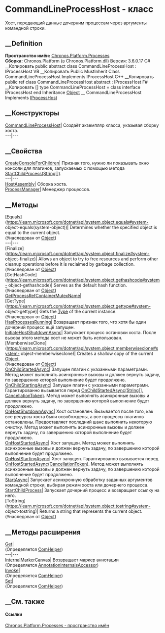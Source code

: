 # CommandLineProcessHost - класс
Хост, передающий данные дочерним процессам через аргументы командной строки.
## __Definition
 **Пространство имён:**
[Chronos.Platform.Processes](N_Chronos_Platform_Processes.htm)  
 **Сборка:** Chronos.Platform (в Chronos.Platform.dll) Версия: 3.6.0.17
C# __Копировать
     public abstract class CommandLineProcessHost : IProcessHost
VB __Копировать
     Public MustInherit Class CommandLineProcessHost
    	Implements IProcessHost
C++ __Копировать
     public ref class CommandLineProcessHost abstract : IProcessHost
F# __Копировать
     [<AbstractClassAttribute>]
    type CommandLineProcessHost = 
        class
            interface IProcessHost
        end
Inheritance
    [Object](https://learn.microsoft.com/dotnet/api/system.object) __ CommandLineProcessHost
Implements
    [IProcessHost](T_Chronos_Platform_Processes_IProcessHost.htm)
##  __Конструкторы
[CommandLineProcessHost](M_Chronos_Platform_Processes_CommandLineProcessHost__ctor.htm)|
Создаёт экземпляр класса, указывая сборку хоста.  
---|---  
## __Свойства
[CreateConsoleForChildren](P_Chronos_Platform_Processes_CommandLineProcessHost_CreateConsoleForChildren.htm)|
Признак того, нужно ли показывать окно консоли для плагинов, запускаемых с
помощью метода
[StartChildProcess(String[])](M_Chronos_Platform_Processes_CommandLineProcessHost_StartChildProcess.htm).  
---|---  
[HostAssembly](P_Chronos_Platform_Processes_CommandLineProcessHost_HostAssembly.htm)|
Сборка хоста.  
[ProcessManager](P_Chronos_Platform_Processes_CommandLineProcessHost_ProcessManager.htm)|
Менеджер процессов.  
## __Методы
[Equals](https://learn.microsoft.com/dotnet/api/system.object.equals#system-
object-equals\(system-object\))| Determines whether the specified object is
equal to the current object.  
(Унаследован от
[Object](https://learn.microsoft.com/dotnet/api/system.object))  
---|---  
[Finalize](https://learn.microsoft.com/dotnet/api/system.object.finalize#system-
object-finalize)| Allows an object to try to free resources and perform other
cleanup operations before it is reclaimed by garbage collection.  
(Унаследован от
[Object](https://learn.microsoft.com/dotnet/api/system.object))  
[GetHashCode](https://learn.microsoft.com/dotnet/api/system.object.gethashcode#system-
object-gethashcode)| Serves as the default hash function.  
(Унаследован от
[Object](https://learn.microsoft.com/dotnet/api/system.object))  
[GetProcessRefContainerMutexName](M_Chronos_Platform_Processes_CommandLineProcessHost_GetProcessRefContainerMutexName.htm)|  
[GetType](https://learn.microsoft.com/dotnet/api/system.object.gettype#system-
object-gettype)| Gets the
[Type](https://learn.microsoft.com/dotnet/api/system.type) of the current
instance.  
(Унаследован от
[Object](https://learn.microsoft.com/dotnet/api/system.object))  
[HasProcessesRunning](M_Chronos_Platform_Processes_CommandLineProcessHost_HasProcessesRunning.htm)|
Возвращает признак того, что хотя бы один дочерний процесс ещё запущен.  
[InitiateHostShutdownAsync](M_Chronos_Platform_Processes_CommandLineProcessHost_InitiateHostShutdownAsync.htm)|
Запускает процесс остановки хоста. После вызова этого метода хост не может
быть использован.  
[MemberwiseClone](https://learn.microsoft.com/dotnet/api/system.object.memberwiseclone#system-
object-memberwiseclone)| Creates a shallow copy of the current
[Object](https://learn.microsoft.com/dotnet/api/system.object).  
(Унаследован от
[Object](https://learn.microsoft.com/dotnet/api/system.object))  
[OnChildStartedAsync](M_Chronos_Platform_Processes_CommandLineProcessHost_OnChildStartedAsync.htm)|
Запущен плагин с указанными параметрами. Метод может выполнять асинхронные
вызовы и должен вернуть задачу, по завершению которой выполнение будет
продолжено.  
[OnChildStartingAsync](M_Chronos_Platform_Processes_CommandLineProcessHost_OnChildStartingAsync.htm)|
Запущен плагин с указанными параметрами. Гарантированно вызывается перед
[OnChildStartedAsync(String[],
CancellationToken)](M_Chronos_Platform_Processes_CommandLineProcessHost_OnChildStartedAsync.htm).
Метод может выполнять асинхронные вызовы и должен вернуть задачу, по
завершению которой выполнение будет продолжено.  
[OnHostShutdownAsync](M_Chronos_Platform_Processes_CommandLineProcessHost_OnHostShutdownAsync.htm)|
Хост остановлен. Вызывается после того, как все ресурсы хоста были
освобождены, а все процессы плагинов остановлены. Предоставляет последний шанс
выполнить некоторую очистку. Метод может выполнять асинхронные вызовы и должен
вернуть задачу, по завершению которой выполнение будет продолжено.  
[OnHostStartedAsync](M_Chronos_Platform_Processes_CommandLineProcessHost_OnHostStartedAsync.htm)|
Хост запущен. Метод может выполнять асинхронные вызовы и должен вернуть
задачу, по завершению которой выполнение будет продолжено.  
[OnHostStartingAsync](M_Chronos_Platform_Processes_CommandLineProcessHost_OnHostStartingAsync.htm)|
Хост запущен. Гарантированно вызывается перед
[OnHostStartedAsync(CancellationToken)](M_Chronos_Platform_Processes_CommandLineProcessHost_OnHostStartedAsync.htm).
Метод может выполнять асинхронные вызовы и должен вернуть задачу, по
завершению которой выполнение будет продолжено.  
[StartAsync](M_Chronos_Platform_Processes_CommandLineProcessHost_StartAsync.htm)|
Запускает асинхронную обработку заданных аргументов командной строки, выбирая
режим хоста или дочернего процесса.  
[StartChildProcess](M_Chronos_Platform_Processes_CommandLineProcessHost_StartChildProcess.htm)|
Запускает дочерний процесс и возвращает ссылку на него.  
[ToString](https://learn.microsoft.com/dotnet/api/system.object.tostring#system-
object-tostring)| Returns a string that represents the current object.  
(Унаследован от
[Object](https://learn.microsoft.com/dotnet/api/system.object))  
##  __Методы расширения
[Get](M_Tessa_Extensions_Default_Client_EDS_ComHelper_Get.htm)|  
(Определяется
[ComHelper](T_Tessa_Extensions_Default_Client_EDS_ComHelper.htm))  
---|---  
[InternalMarkerCanvas](M_Tessa_UI_Views_Charting_Annotations_AnnotationInternalsAccessor_InternalMarkerCanvas.htm)|
Возвращает маркер аннотации  
(Определяется
[AnnotationInternalsAccessor](T_Tessa_UI_Views_Charting_Annotations_AnnotationInternalsAccessor.htm))  
[Invoke](M_Tessa_Extensions_Default_Client_EDS_ComHelper_Invoke.htm)|  
(Определяется
[ComHelper](T_Tessa_Extensions_Default_Client_EDS_ComHelper.htm))  
[Set](M_Tessa_Extensions_Default_Client_EDS_ComHelper_Set.htm)|  
(Определяется
[ComHelper](T_Tessa_Extensions_Default_Client_EDS_ComHelper.htm))  
##  __См. также
#### Ссылки
[Chronos.Platform.Processes - пространство
имён](N_Chronos_Platform_Processes.htm)
